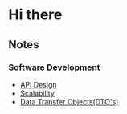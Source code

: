 # Hi there

## Notes
### Software Development
- [API Design ](notes/software-development/backend/apiDesign.md)
- [Scalability](_posts/2023-04-29-scale.md)
- [Data Transfer Objects(DTO's)](notes/software-development/dataTransferObjects.md)
